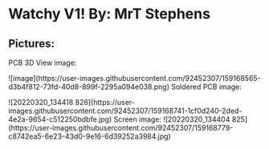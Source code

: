 <h1>Watchy V1! By: MrT Stephens</h1>
<h2>Pictures:</h2>
PCB 3D View image:
<p>![image](https://user-images.githubusercontent.com/92452307/159168565-d3b4f812-73fd-40d8-899f-2295a094e038.png)
Soldered PCB image:
<p>![20220320_134418 826](https://user-images.githubusercontent.com/92452307/159168741-1cf0d240-2ded-4e2a-9654-c512250bdbfe.jpg)
Screen image:
![20220320_134404 825](https://user-images.githubusercontent.com/92452307/159168779-c8742ea5-6e23-43d0-9e16-6d39252a3984.jpg)
